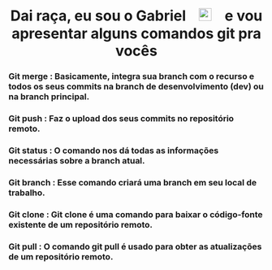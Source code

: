 <h1 align="center"> Dai raça, eu sou o Gabrielﾠ<img src= "https://media.giphy.com/media/hvRJCLFzcasrR4ia7z/giphy.gif" width="25px" height="25px">ﾠe vou apresentar alguns comandos git pra vocês  <Br>
<h3>Git merge : Basicamente, integra sua branch com o recurso e todos os seus commits na branch de desenvolvimento (dev) ou na branch principal.</h3>
<h3>Git push : Faz o upload dos seus commits no repositório remoto.</h3>
<h3>Git status : O comando nos dá todas as informações necessárias sobre a branch atual.</h3>
<h3>Git branch : Esse comando criará uma branch em seu local de trabalho. </h3>
<h3>Git clone : Git clone é uma comando para baixar o código-fonte existente de um repositório remoto.</h3>
<h3>Git pull : O comando git pull é usado para obter as atualizações de um repositório remoto.</h3>
